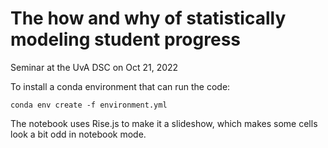 # The how and why of statistically modeling student progress

Seminar at the UvA DSC on Oct 21, 2022

To install a conda environment that can run the code:

`conda env create -f environment.yml`

The notebook uses Rise.js to make it a slideshow, which makes some cells look a bit odd in notebook mode.

